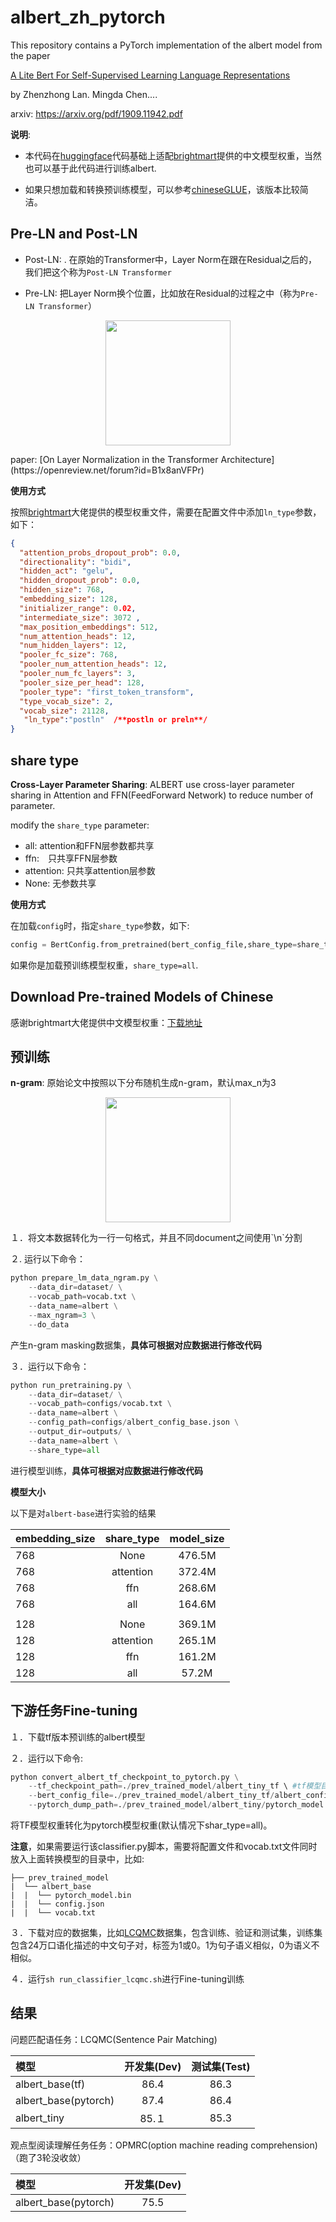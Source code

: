 # albert_zh_pytorch

This repository contains a PyTorch implementation of the albert model from the paper 

[A Lite Bert For Self-Supervised Learning Language Representations](https://arxiv.org/pdf/1909.11942.pdf)

by Zhenzhong Lan. Mingda Chen....

arxiv: https://arxiv.org/pdf/1909.11942.pdf

**说明**: 

* 本代码在[huggingface](https://github.com/huggingface/transformers)代码基础上适配[brightmart](https://github.com/brightmart/albert_zh)提供的中文模型权重，当然也可以基于此代码进行训练albert.

* 如果只想加载和转换预训练模型，可以参考[chineseGLUE](https://github.com/lonePatient/chineseGLUE_pytorch)，该版本比较简洁。

## Pre-LN and Post-LN

* Post-LN: . 在原始的Transformer中，Layer Norm在跟在Residual之后的，我们把这个称为`Post-LN Transformer`

* Pre-LN: 把Layer Norm换个位置，比如放在Residual的过程之中（称为`Pre-LN Transformer`）

<p align="center"><img width="200" src="https://lonepatient-1257945978.cos.ap-chengdu.myqcloud.com/Selection_001.png" /></p>
paper: [On Layer Normalization in the Transformer Architecture](https://openreview.net/forum?id=B1x8anVFPr)

**使用方式**

按照[brightmart](https://github.com/brightmart/albert_zh)大佬提供的模型权重文件，需要在配置文件中添加`ln_type`参数，如下：

```json
{
  "attention_probs_dropout_prob": 0.0,
  "directionality": "bidi", 
  "hidden_act": "gelu", 
  "hidden_dropout_prob": 0.0,
  "hidden_size": 768,
  "embedding_size": 128,
  "initializer_range": 0.02, 
  "intermediate_size": 3072 ,
  "max_position_embeddings": 512, 
  "num_attention_heads": 12,
  "num_hidden_layers": 12,
  "pooler_fc_size": 768,
  "pooler_num_attention_heads": 12,
  "pooler_num_fc_layers": 3, 
  "pooler_size_per_head": 128, 
  "pooler_type": "first_token_transform", 
  "type_vocab_size": 2, 
  "vocab_size": 21128,
   "ln_type":"postln"  /**postln or preln**/
}
```
## share type 

**Cross-Layer Parameter Sharing**: ALBERT use cross-layer parameter sharing in Attention and FFN(FeedForward Network) to reduce number of parameter.

modify the `share_type` parameter:

* all: attention和FFN层参数都共享
* ffn:　只共享FFN层参数
* attention: 只共享attention层参数
* None:  无参数共享

**使用方式**

在加载`config`时，指定`share_type`参数，如下:

```python
config = BertConfig.from_pretrained(bert_config_file,share_type=share_type)
```
如果你是加载预训练模型权重，`share_type=all`.

## Download Pre-trained Models of Chinese

感谢brightmart大佬提供中文模型权重：[下载地址](https://github.com/brightmart/albert_zh)

## 预训练

**n-gram**: 原始论文中按照以下分布随机生成n-gram，默认max_n为3

   <p align="center"><img width="200" src="https://lonepatient-1257945978.cos.ap-chengdu.myqcloud.com/n-gram.png" /></p>
１．将文本数据转化为一行一句格式，并且不同document之间使用`\n`分割

２. 运行以下命令：
```python
python prepare_lm_data_ngram.py \
    --data_dir=dataset/ \
    --vocab_path=vocab.txt \
    --data_name=albert \
    --max_ngram=3 \
    --do_data
```
产生n-gram masking数据集，**具体可根据对应数据进行修改代码**

３．运行以下命令：
```python
python run_pretraining.py \
    --data_dir=dataset/ \
    --vocab_path=configs/vocab.txt \
    --data_name=albert \
    --config_path=configs/albert_config_base.json \
    --output_dir=outputs/ \
    --data_name=albert \
    --share_type=all
```
进行模型训练，**具体可根据对应数据进行修改代码**

**模型大小**

以下是对`albert-base`进行实验的结果

| embedding_size | share_type | model_size |
| :------- | :---------: | :---------: |
| 768 | None | 476.5M |
| 768 | attention | 372.4M |
| 768 | ffn | 268.6M|
| 768 |all | 164.6M|
| |  |  |
| 128 | None | 369.1M |
| 128 | attention | 265.1M |
| 128 | ffn | 161.2M|
| 128 |all | 57.2M|


## 下游任务Fine-tuning

１．下载tf版本预训练的albert模型

２．运行以下命令:
```python
python convert_albert_tf_checkpoint_to_pytorch.py \
    --tf_checkpoint_path=./prev_trained_model/albert_tiny_tf \ #tf模型目录
    --bert_config_file=./prev_trained_model/albert_tiny_tf/albert_config_tiny.json \ # 配置文件路径
    --pytorch_dump_path=./prev_trained_model/albert_tiny/pytorch_model.bin # 转换模型保存路径
```
将TF模型权重转化为pytorch模型权重(默认情况下shar_type=all)。

**注意**，如果需要运行该classifier.py脚本，需要将配置文件和vocab.txt文件同时放入上面转换模型的目录中，比如:

```text
├── prev_trained_model
|  └── albert_base
|  |  └── pytorch_model.bin
|  |  └── config.json
|  |  └── vocab.txt
```

３．下载对应的数据集，比如[LCQMC](https://drive.google.com/open?id=1HXYMqsXjmA5uIfu_SFqP7r_vZZG-m_H0)数据集，包含训练、验证和测试集，训练集包含24万口语化描述的中文句子对，标签为1或0。1为句子语义相似，0为语义不相似。

４．运行`sh run_classifier_lcqmc.sh`进行Fine-tuning训练

## 结果

问题匹配语任务：LCQMC(Sentence Pair Matching)

| 模型 | 开发集(Dev) | 测试集(Test) |
| :------- | :---------: | :---------: |
| albert_base(tf) | 86.4 | 86.3 |
| albert_base(pytorch) | 87.4 | 86.4 |
| albert_tiny | 85.１ | 85.3 |

观点型阅读理解任务任务：OPMRC(option machine reading comprehension)
（跑了3轮没收敛）

| 模型 | 开发集(Dev) | 
| :------- | :---------: | 
| albert_base(pytorch) | 75.5 | 



